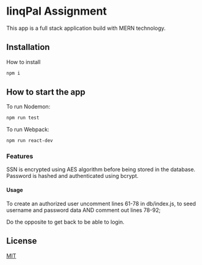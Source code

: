 # linqPal Assignment

This app is a full stack application build with MERN technology. 

## Installation

How to install 

```bash
npm i
```
## How to start the app

To run Nodemon:
```bash
npm run test
```

To run Webpack:
```bash
npm run react-dev
```
### Features

SSN is encrypted using AES algorithm before being stored in the database.
Password is hashed and authenticated using bcrypt.

#### Usage

To create an authorized user uncomment lines 61-78 in db/index.js,
to seed username and password data AND comment out lines 78-92;

Do the opposite to get back to be able to login. 

## License
[MIT](https://choosealicense.com/licenses/mit/)